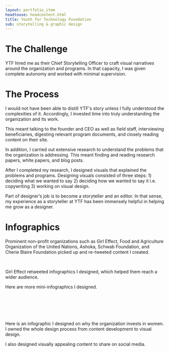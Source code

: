 ```yaml
---
layout: portfolio_item
headtouse: headcontent.html
title: Youth for Technology Foundation
sub: storytelling & graphic design
---
```

# The Challenge

YTF hired me as their Chief Storytelling Officer to craft visual narratives around the organization and programs. In that capacity, I was given complete autonomy and worked with minimal supervision. 

# The Process

I would not have been able to distill YTF's story unless I fully understood the complexities of it. Accordingly, I invested time into truly understanding the organization and its work.  

This meant talking to the founder and CEO as well as field staff, interviewing beneficiaries, digesting relevant program documents, and closely reading content on their site.   

In addition, I carried out extensive research to understand the problems that the organization is addressing. This meant finding and reading research papers, white papers, and blog posts. 

After I completed my research, I designed visuals that explained the problems and programs. Designing visuals consisted of three steps: 1) deciding what we wanted to say 2) deciding how we wanted to say it i.e. copywriting 3) working on visual design.   

Part of designer’s job is to become a storyteller and an editor. In that sense, my experience as a storyteller at YTF has been immensely helpful in helping me grow as a designer.   


# Infographics

Prominent non-profit organizations such as Girl Effect, Food and Agriculture Organization of the United Nations, Ashoka, Schwab Foundation, and Cherie Blaire Foundation picked up and re-tweeted content I created.      




<div class="storytelling1"></div>
<br>
<div class="storytelling2"></div>


Girl Effect retweeted infographics I designed, which helped them reach a wider audience. 


Here are more mini-infographics I designed. 

<div class="info1"></div>
<br>
<div class="info2"></div>
<br>
<div class="info3"></div>
<br>
<div class="info4"></div>
<br>
<div class="info4"></div>
<br>
<div class="info6"></div>
Here is an infographic I designed on why the organization invests in women. I owned the whole design process from content development to visual design.  

<div class="youthandwomen"></div>

I also designed visually appealing content to share on social media.  


<div class="quote1"></div>
<br>
<div class="quote2"></div>
<br>
<div class="quote3"></div>
<br>
<div class="quote4"></div>
<br>
<div class="quote5"></div>
<br>
<div class="quote6"></div>





